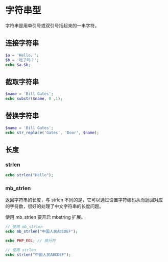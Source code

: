 # 字符串型

字符串是用单引号或双引号括起来的一串字符。

## 连接字符串

<div class="run"></div>

```php
$a = 'Hello，';
$b = '吃了吗？';
echo $a.$b;
```

## 截取字符串

<div class="run"></div>

```php
$name = 'Bill Gates';
echo substr($name, 0 ,1);
```

## 替换字符串

<div class="run"></div>

```php
$name = 'Bill Gates';
echo str_replace('Gates', 'Door', $name);
```

## 长度

### strlen

<div class="run"></div>

```php
echo strlen("Hello");
```

### mb_strlen

返回字符串的长度，与 strlen 不同的是，它可以通过设置字符编码从而返回对应的字符数，很好的处理了中文字符串的长度问题。

使用 mb_strlen 要开启 mbstring 扩展。

<div class="run"></div>

```php
// 使用 mb_strlen
echo mb_strlen("中国人民ABCDEF");

echo PHP_EOL; // 换行符

// 使用 strlen
echo strlen("中国人民ABCDEF");

```
